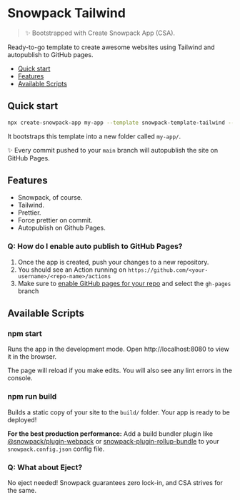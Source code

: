 # Snowpack Tailwind

> ✨ Bootstrapped with Create Snowpack App (CSA).

Ready-to-go template to create awesome websites using Tailwind and autopublish to GitHub pages.

- [Quick start](#-quick-start)
- [Features](#-features)
- [Available Scripts](#-available-scripts)

## Quick start

```sh
npx create-snowpack-app my-app --template snowpack-template-tailwind --use-yarn
```

It bootstraps this template into a new folder called `my-app/`.

✨ Every commit pushed to your `main` branch will autopublish the site on GitHub Pages.

## Features

- Snowpack, of course.
- Tailwind.
- Prettier.
- Force prettier on commit.
- Autopublish on Github Pages.

### Q: How do I enable auto publish to GitHub Pages?
1. Once the app is created, push your changes to a new repository.
2. You should see an Action running on `https://github.com/<your-username>/<repo-name>/actions`
3. Make sure to [enable GitHub pages for your repo](https://docs.github.com/en/free-pro-team@latest/github/working-with-github-pages/configuring-a-publishing-source-for-your-github-pages-site#choosing-a-publishing-source) and select the `gh-pages` branch


## Available Scripts

### npm start

Runs the app in the development mode.
Open http://localhost:8080 to view it in the browser.

The page will reload if you make edits.
You will also see any lint errors in the console.

### npm run build

Builds a static copy of your site to the `build/` folder.
Your app is ready to be deployed!

**For the best production performance:** Add a build bundler plugin like [@snowpack/plugin-webpack](https://github.com/snowpackjs/snowpack/tree/master/plugins/plugin-webpack) or [snowpack-plugin-rollup-bundle](https://github.com/ParamagicDev/snowpack-plugin-rollup-bundle) to your `snowpack.config.json` config file.

### Q: What about Eject?

No eject needed! Snowpack guarantees zero lock-in, and CSA strives for the same.

